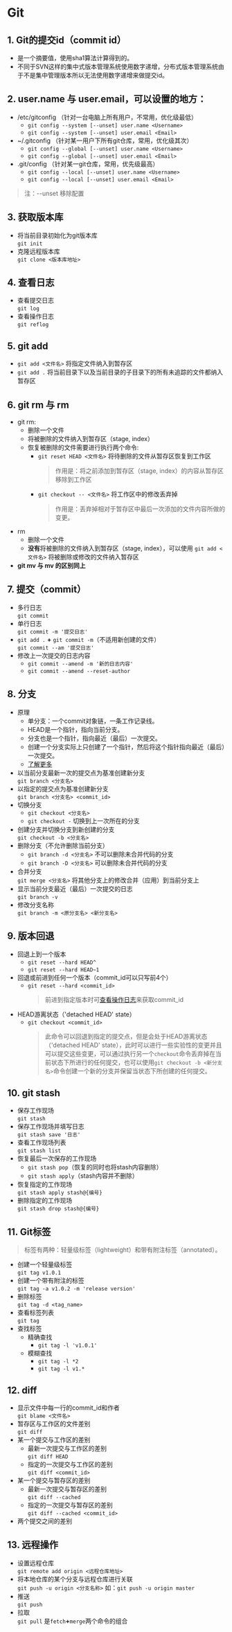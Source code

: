# Git

## 1. Git的提交id（commit id）
* 是一个摘要值，使用sha1算法计算得到的。
* 不同于SVN这样的集中式版本管理系统使用数字递增，分布式版本管理系统由于不是集中管理版本所以无法使用数字递增来做提交id。

## 2. user.name 与 user.email，可以设置的地方：
* /etc/gitconfig （针对一台电脑上所有用户，不常用，优化级最低）
  * `git config --system [--unset] user.name <Username>`
  * `git config --system [--unset] user.email <Email>`
* ~/.gitconfig （针对某一用户下所有git仓库，常用，优化级其次）
  * `git config --global [--unset] user.name <Username>`
  * `git config --global [--unset] user.email <Email>`
* .git/config （针对某一git仓库，常用，优先级最高）
  * `git config --local [--unset] user.name <Username>`
  * `git config --local [--unset] user.email <Email>`
> 注：--unset 移除配置

## 3. 获取版本库
* 将当前目录初始化为git版本库  
  `git init`
* 克隆远程版本库  
  `git clone <版本库地址>`

## 4. 查看日志
* 查看提交日志  
  `git log`
* <span id="op_log">查看操作日志</span>  
  `git reflog`

## 5. git add
* `git add <文件名>` 将指定文件纳入到暂存区
* `git add .` 将当前目录下以及当前目录的子目录下的所有未追踪的文件都纳入暂存区

## 6. git rm 与 rm
* git rm:
  * 删除一个文件
  * 将被删除的文件纳入到暂存区（stage, index）
  * 恢复被删除的文件需要进行执行两个命令:
    * `git reset HEAD <文件名>` 将待删除的文件从暂存区恢复到工作区  
      > 作用是：将之前添加到暂存区（stage, index）的内容从暂存区移除到工作区
    * `git checkout -- <文件名>` 将工作区中的修改丢弃掉  
      > 作用是：丢弃掉相对于暂存区中最后一次添加的文件内容所做的变更。
* rm
  * 删除一个文件
  * **没有**将被删除的文件纳入到暂存区（stage, index），可以使用 `git add <文件名>` 将被删除或修改的文件纳入暂存区
* **git mv 与 mv 的区别同上**

## 7. 提交（commit）
* 多行日志  
  `git commit`
* 单行日志  
  `git commit -m '提交日志'`
* `git add .` **+** `git commit -m`（不适用新创建的文件）  
  `git commit --am '提交日志'`
* 修改上一次提交的日志内容  
  * `git commit --amend -m '新的日志内容'`
  * `git commit --amend --reset-author`

## 8. 分支
* 原理
  * 单分支：一个commit对象链，一条工作记录线。
  * HEAD是一个指针，指向当前分支。
  * 分支也是一个指针，指向最近（最后）一次提交。
  * 创建一个分支实际上只创建了一个指针，然后将这个指针指向最近（最后）一次提交。 
  * [了解更多](https://git-scm.com/book/zh/v2/Git-%E5%88%86%E6%94%AF-%E5%88%86%E6%94%AF%E7%AE%80%E4%BB%8B)
* 以当前分支最新一次的提交点为基准创建新分支  
  `git branch <分支名>`
* 以指定的提交点为基准创建新分支  
  `git branch <分支名> <commit_id>`
* 切换分支  
  * `git checkout <分支名>`
  * `git checkout -` 切换到上一次所在的分支
* 创建分支并切换分支到新创建的分支  
  `git checkout -b <分支名>`
* 删除分支（不允许删除当前分支）
  * `git branch -d <分支名>` 不可以删除未合并代码的分支
  * `git branch -D <分支名>` 可以删除未合并代码的分支
* 合并分支  
  `git merge <分支名>` 将其他分支上的修改合并（应用）到当前分支上
* 显示当前分支最近（最后）一次提交的日志  
  `git branch -v`
* 修改分支名称  
  `git branch -m <原分支名> <新分支名>`
 
## 9. 版本回退
* 回退上到一个版本
  * `git reset --hard HEAD^`
  * `git reset --hard HEAD~1`
* 回退或前进到任何一个版本（commit_id可以只写前4个）
  * `git reset --hard <commit_id>`
    > 前进到指定版本时可[查看操作日志](#op_log)来获取commit_id
* HEAD游离状态（'detached HEAD' state）
  * `git checkout <commit_id>`  
    > 此命令可以回退到指定的提交点，但是会处于HEAD游离状态（'detached HEAD' state），此时可以进行一些实验性的变更并且可以提交这些变更，可以通过执行另一个`checkout`命令丢弃掉在当前状态下所进行的任何提交，也可以使用`git checkout -b <新分支名>`命令创建一个新的分支并保留当状态下所创建的任何提交。

## 10. git stash
* 保存工作现场  
  `git stash`
* 保存工作现场并填写日志  
  `git stash save '日志'`
* 查看工作现场列表  
  `git stash list`
* 恢复最后一次保存的工作现场
  * `git stash pop`（恢复的同时也将stash内容删除）
  * `git stash apply`（stash内容并不删除）
* 恢复指定的工作现场  
  `git stash apply stash@{编号}`
* 删除指定的工作现场  
  `git stash drop stash@{编号}`

## 11. Git标签
> 标签有两种：轻量级标签（lightweight）和带有附注标签（annotated）。
* 创建一个轻量级标签  
  `git tag v1.0.1`
* 创建一个带有附注的标签  
  `git tag -a v1.0.2 -m 'release version'`
* 删除标签  
  `git tag -d <tag_name>`
* 查看标签列表  
  `git tag`
* 查找标签
  * 精确查找
    * `git tag -l 'v1.0.1'`
  * 模糊查找
    * `git tag -l *2`
    * `git tag -l v1.*`

## 12. diff
* 显示文件中每一行的commit_id和作者  
  `git blame <文件名>`
* 暂存区与工作区的文件差别  
  `git diff`
* 某一个提交与工作区的差别
  * 最新一次提交与工作区的差别  
    `git diff HEAD`
  * 指定的一次提交与工作区的差别  
    `git diff <commit_id>`
* 某一个提交与暂存区的差别
  * 最新一次提交与暂存区的差别  
    `git diff --cached`
  * 指定的一次提交与暂存区的差别  
    `git diff --cached <commit_id>`
* 两个提交之间的差别  

## 13. 远程操作
* 设置远程仓库  
  `git remote add origin <远程仓库地址>`
* 将本地仓库的某个分支与远程仓库进行关联    
  `git push -u origin <分支名称>` 如：`git push -u origin master`
* 推送  
  `git push`
* 拉取  
  `git pull` 是`fetch`**+**`merge`两个命令的组合

